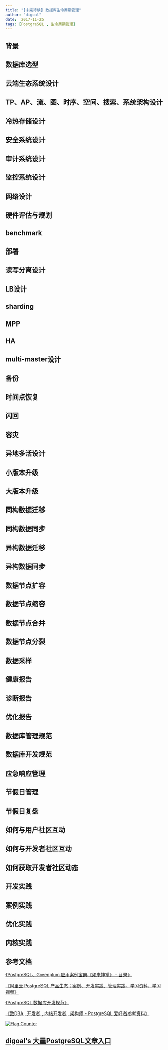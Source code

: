 ```yaml
---
title: "[未完待续] 数据库生命周期管理"
author: "digoal"
date:  2017-11-25
tags: [PostgreSQL , 生命周期管理]
---
```

## 背景  
## 数据库选型  
## 云端生态系统设计  
## TP、AP、流、图、时序、空间、搜索、系统架构设计  
## 冷热存储设计  
## 安全系统设计  
## 审计系统设计  
## 监控系统设计  
## 网络设计  
## 硬件评估与规划  
## benchmark  
## 部署  
## 读写分离设计  
## LB设计  
## sharding  
## MPP  
## HA  
## multi-master设计  
## 备份  
## 时间点恢复  
## 闪回  
## 容灾  
## 异地多活设计  
## 小版本升级  
## 大版本升级  
## 同构数据迁移
## 同构数据同步  
## 异构数据迁移
## 异构数据同步  
## 数据节点扩容  
## 数据节点缩容  
## 数据节点合并  
## 数据节点分裂  
## 数据采样  
## 健康报告  
## 诊断报告  
## 优化报告 
## 数据库管理规范
## 数据库开发规范
## 应急响应管理  
## 节假日管理  
## 节假日复盘  
## 如何与用户社区互动
## 如何与开发者社区互动
## 如何获取开发者社区动态  
## 开发实践  
## 案例实践  
## 优化实践  
## 内核实践  
  
## 参考文档
[《PostgreSQL、Greenplum 应用案例宝典《如来神掌》 - 目录》](../201706/20170601_02.md)  

[《阿里云 PostgreSQL 产品生态；案例、开发实践、管理实践、学习资料、学习视频》](../201801/20180121_01.md)  

[《PostgreSQL 数据库开发规范》](../201609/20160926_01.md)  

[《致DBA , 开发者 , 内核开发者 , 架构师 - PostgreSQL 爱好者参考资料》](../201611/20161101_01.md)  
  
<a rel="nofollow" href="http://info.flagcounter.com/h9V1"  ><img src="http://s03.flagcounter.com/count/h9V1/bg_FFFFFF/txt_000000/border_CCCCCC/columns_2/maxflags_12/viewers_0/labels_0/pageviews_0/flags_0/"  alt="Flag Counter"  border="0"  ></a>  
  
  
  
  
  
  
## [digoal's 大量PostgreSQL文章入口](https://github.com/digoal/blog/blob/master/README.md "22709685feb7cab07d30f30387f0a9ae")
  
